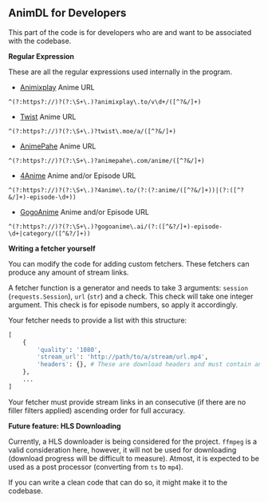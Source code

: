 AnimDL for Developers
---

This part of the code is for developers who are and want to be associated with the codebase.

**Regular Expression**

These are all the regular expressions used internally in the program.

- [Animixplay](https://animixplay.to) Anime URL

```
^(?:https?://)?(?:\S+\.)?animixplay\.to/v\d+/([^?&/]+)
```

- [Twist](https://twist.moe) Anime URL

```
^(?:https?://)?(?:\S+\.)?twist\.moe/a/([^?&/]+)
```

- [AnimePahe](https://animepahe.com) Anime URL

```
^(?:https?://)?(?:\S+\.)?animepahe\.com/anime/([^?&/]+)
```

- [4Anime](https://4anime.to) Anime and/or Episode URL

```
^(?:https?://)?(?:\S+\.)?4anime\.to/(?:(?:anime/([^?&/]+))|(?:([^?&/]+)-episode-\d+))
```

- [GogoAnime](https://www1.gogoanime.ai) Anime and/or Episode URL

```
^(?:https?://)?(?:\S+\.)?gogoanime\.ai/(?:([^&?/]+)-episode-\d+|category/([^&?/]+))
```

**Writing a fetcher yourself**

You can modify the code for adding custom fetchers. These fetchers can produce any amount of stream links.

A fetcher function is a generator and needs to take 3 arguments: `session` (`requests.Session`), `url` (`str`) and a check. 
This check will take one integer argument. This check is for episode numbers, so apply it accordingly.

Your fetcher needs to provide a list with this structure:

```py
[
    {
        'quality': '1080',
        'stream_url': 'http://path/to/a/stream/url.mp4',
        'headers': {}, # These are download headers and must contain any authorization, cookies and/or referers if downloading the file requires so.
    },
    ...
]
```

Your fetcher must provide stream links in an consecutive (if there are no filler filters applied) ascending order for full accuracy.

**Future feature: HLS Downloading**

Currently, a HLS downloader is being considered for the project. `ffmpeg` is a valid consideration here, 
however, it will not be used for downloading (download progress will be difficult to measure). Atmost, 
it is expected to be used as a post processor (converting from `ts` to `mp4`).

If you can write a clean code that can do so, it might make it to the codebase.